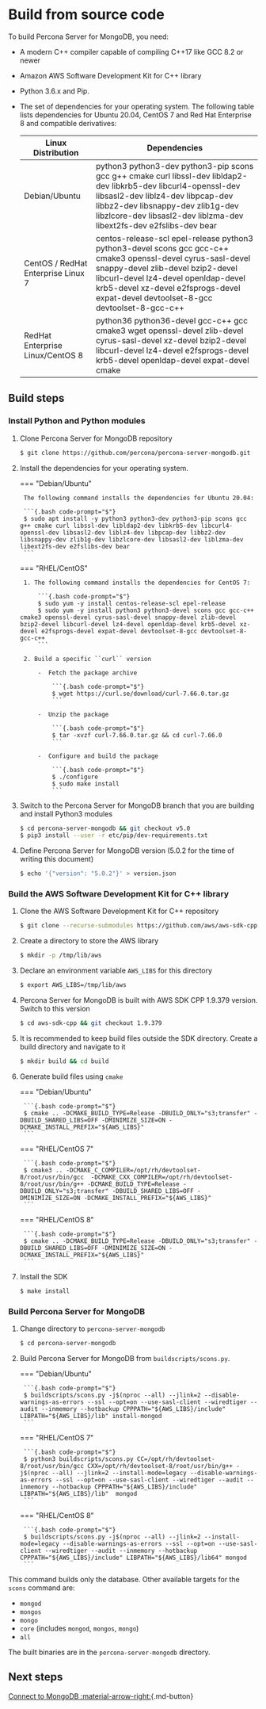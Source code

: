# Build from source code

To build Percona Server for MongoDB, you need: 

- A modern C++ compiler capable of compiling C++17 like GCC 8.2 or newer 
- Amazon AWS Software Development Kit for C++ library 
- Python 3.6.x and Pip. 
- The set of dependencies for your operating system. The following table lists dependencies for Ubuntu 20.04, CentOS 7 and Red Hat Enterprise 8 and compatible derivatives:


   | Linux Distribution              | Dependencies
   | --------------------------------|---------------------------
   | Debian/Ubuntu                   | python3 python3-dev python3-pip scons gcc g++ cmake curl libssl-dev libldap2-dev libkrb5-dev libcurl4-openssl-dev libsasl2-dev liblz4-dev libpcap-dev libbz2-dev libsnappy-dev zlib1g-dev libzlcore-dev libsasl2-dev liblzma-dev libext2fs-dev e2fslibs-dev bear|
   | CentOS / RedHat Enterprise Linux 7| centos-release-scl epel-release python3 python3-devel scons gcc gcc-c++ cmake3 openssl-devel cyrus-sasl-devel snappy-devel zlib-devel bzip2-devel libcurl-devel lz4-devel openldap-devel krb5-devel xz-devel e2fsprogs-devel expat-devel devtoolset-8-gcc devtoolset-8-gcc-c++|   
   | RedHat Enterprise Linux/CentOS 8| python36 python36-devel gcc-c++ gcc cmake3 wget openssl-devel zlib-devel cyrus-sasl-devel xz-devel bzip2-devel libcurl-devel lz4-devel e2fsprogs-devel krb5-devel openldap-devel expat-devel cmake|  

## Build steps

### Install Python and Python modules

1. Clone Percona Server for MongoDB repository

    ```{.bash code-prompt="$"}
    $ git clone https://github.com/percona/percona-server-mongodb.git
    ```

2. Install the dependencies for your operating system. 

    === "Debian/Ubuntu" 

        The following command installs the dependencies for Ubuntu 20.04: 

        ```{.bash code-prompt="$"}
        $ sudo apt install -y python3 python3-dev python3-pip scons gcc g++ cmake curl libssl-dev libldap2-dev libkrb5-dev libcurl4-openssl-dev libsasl2-dev liblz4-dev libpcap-dev libbz2-dev libsnappy-dev zlib1g-dev libzlcore-dev libsasl2-dev liblzma-dev libext2fs-dev e2fslibs-dev bear
        ```

    === "RHEL/CentOS"

        1. The following command installs the dependencies for CentOS 7:

            ```{.bash code-prompt="$"}
            $ sudo yum -y install centos-release-scl epel-release 
            $ sudo yum -y install python3 python3-devel scons gcc gcc-c++ cmake3 openssl-devel cyrus-sasl-devel snappy-devel zlib-devel bzip2-devel libcurl-devel lz4-devel openldap-devel krb5-devel xz-devel e2fsprogs-devel expat-devel devtoolset-8-gcc devtoolset-8-gcc-c++
            ```

        2. Build a specific ``curl`` version

            -  Fetch the package archive         

                ```{.bash code-prompt="$"}
                $ wget https://curl.se/download/curl-7.66.0.tar.gz
                ```         

            -  Unzip the package         

                ```{.bash code-prompt="$"}
                $ tar -xvzf curl-7.66.0.tar.gz && cd curl-7.66.0
                ```         

            -  Configure and build the package         

                ```{.bash code-prompt="$"}
                $ ./configure
                $ sudo make install
                ```

3. Switch to the Percona Server for MongoDB branch that you are building
   and install Python3 modules

    ```{.bash code-prompt="$"}
    $ cd percona-server-mongodb && git checkout v5.0
    $ pip3 install --user -r etc/pip/dev-requirements.txt
    ```

4. Define Percona Server for MongoDB version (5.0.2 for the time of
   writing this document)

    ```{.bash code-prompt="$"}
    $ echo '{"version": "5.0.2"}' > version.json
    ```

### Build the AWS Software Development Kit for C++ library

1. Clone the AWS Software Development Kit for C++
   repository

     ```{.bash code-prompt="$"}   
     $ git clone --recurse-submodules https://github.com/aws/aws-sdk-cpp.git
     ```

2. Create a directory to store the AWS library 

    ```{.bash code-prompt="$"}
    $ mkdir -p /tmp/lib/aws
    ``` 

3. Declare an environment variable ``AWS_LIBS`` for this directory 
  
    ```{.bash code-prompt="$"}
    $ export AWS_LIBS=/tmp/lib/aws
    ``` 

4. Percona Server for MongoDB is built with AWS SDK CPP 1.9.379
   version. Switch to this version 

    ```{.bash code-prompt="$"}
    $ cd aws-sdk-cpp && git checkout 1.9.379
    ``` 

5. It is recommended to keep build files outside the SDK directory.
   Create a build directory and navigate to it 

    ```{.bash code-prompt="$"}
    $ mkdir build && cd build
    ``` 

6. Generate build files using ``cmake`` 

    === "Debian/Ubuntu"

        ```{.bash code-prompt="$"}
        $ cmake .. -DCMAKE_BUILD_TYPE=Release -DBUILD_ONLY="s3;transfer" -DBUILD_SHARED_LIBS=OFF -DMINIMIZE_SIZE=ON -DCMAKE_INSTALL_PREFIX="${AWS_LIBS}"
        ``` 

    === "RHEL/CentOS 7"

        ```{.bash code-prompt="$"}
        $ cmake3 .. -DCMAKE_C_COMPILER=/opt/rh/devtoolset-8/root/usr/bin/gcc  -DCMAKE_CXX_COMPILER=/opt/rh/devtoolset-8/root/usr/bin/g++ -DCMAKE_BUILD_TYPE=Release -DBUILD_ONLY="s3;transfer" -DBUILD_SHARED_LIBS=OFF -DMINIMIZE_SIZE=ON -DCMAKE_INSTALL_PREFIX="${AWS_LIBS}"
        ``` 

    === "RHEL/CentOS 8"

        ```{.bash code-prompt="$"}
        $ cmake .. -DCMAKE_BUILD_TYPE=Release -DBUILD_ONLY="s3;transfer" -DBUILD_SHARED_LIBS=OFF -DMINIMIZE_SIZE=ON -DCMAKE_INSTALL_PREFIX="${AWS_LIBS}"
        ```

7. Install the SDK 

    ```{.bash code-prompt="$"}
    $ make install
    ```

### Build Percona Server for MongoDB

1. Change directory to ``percona-server-mongodb`` 

    ```{.bash code-prompt="$"}
    $ cd percona-server-mongodb
    ``` 

2. Build Percona Server for MongoDB from ``buildscripts/scons.py``.
    
    === "Debian/Ubuntu"

        ```{.bash code-prompt="$"}
        $ buildscripts/scons.py -j$(nproc --all) --jlink=2 --disable-warnings-as-errors --ssl --opt=on --use-sasl-client --wiredtiger --audit --inmemory --hotbackup CPPPATH="${AWS_LIBS}/include" LIBPATH="${AWS_LIBS}/lib" install-mongod
        ``` 
    
    === "RHEL/CentOS 7" 

        ```{.bash code-prompt="$"}
        $ python3 buildscripts/scons.py CC=/opt/rh/devtoolset-8/root/usr/bin/gcc CXX=/opt/rh/devtoolset-8/root/usr/bin/g++ -j$(nproc --all) --jlink=2 --install-mode=legacy --disable-warnings-as-errors --ssl --opt=on --use-sasl-client --wiredtiger --audit --inmemory --hotbackup CPPPATH="${AWS_LIBS}/include" LIBPATH="${AWS_LIBS}/lib"  mongod
        ``` 

    === "RHEL/CentOS 8" 

        ```{.bash code-prompt="$"}
        $ buildscripts/scons.py -j$(nproc --all) --jlink=2 --install-mode=legacy --disable-warnings-as-errors --ssl --opt=on --use-sasl-client --wiredtiger --audit --inmemory --hotbackup CPPPATH="${AWS_LIBS}/include" LIBPATH="${AWS_LIBS}/lib64" mongod
        ``` 

This command builds only the database. Other available targets for the
``scons`` command are: 

- ``mongod`` 
- ``mongos`` 
- ``mongo`` 
- ``core`` (includes ``mongod``, ``mongos``, ``mongo``) 
- ``all``

The built binaries are in the ``percona-server-mongodb`` directory.

## Next steps

[Connect to MongoDB :material-arrow-right:](../connect.md){.md-button}